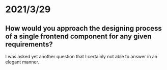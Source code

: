 # 2021/3/29

## How would you approach the designing process of a single frontend component for any given requirements?
I was asked yet another question that I certainly not able to answer in an elegant manner. 